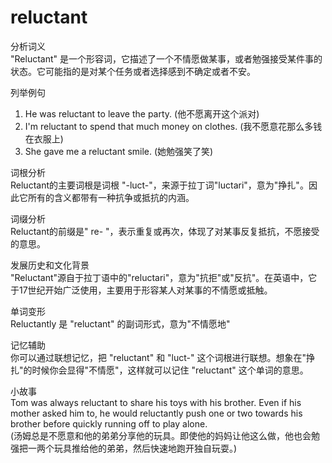# reluctant

分析词义  
"Reluctant" 是一个形容词，它描述了一个不情愿做某事，或者勉强接受某件事的状态。它可能指的是对某个任务或者选择感到不确定或者不安。

  

列举例句

  

1.  He was reluctant to leave the party. (他不愿离开这个派对)
2.  I'm reluctant to spend that much money on clothes. (我不愿意花那么多钱在衣服上)
3.  She gave me a reluctant smile. (她勉强笑了笑)

  

词根分析  
Reluctant的主要词根是词根 "-luct-"，来源于拉丁词"luctari"，意为"挣扎"。因此它所有的含义都带有一种抗争或抵抗的内涵。

  

词缀分析  
Reluctant的前缀是" re- "，表示重复或再次，体现了对某事反复抵抗，不愿接受的意思。

  

发展历史和文化背景  
"Reluctant"源自于拉丁语中的"reluctari"，意为"抗拒"或"反抗"。在英语中，它于17世纪开始广泛使用，主要用于形容某人对某事的不情愿或抵触。

  

单词变形  
Reluctantly 是 "reluctant" 的副词形式，意为"不情愿地"

  

记忆辅助  
你可以通过联想记忆，把 "reluctant" 和 "luct-" 这个词根进行联想。想象在"挣扎"的时候你会显得"不情愿"，这样就可以记住 "reluctant" 这个单词的意思。

  

小故事  
Tom was always reluctant to share his toys with his brother. Even if his mother asked him to, he would reluctantly push one or two towards his brother before quickly running off to play alone.  
(汤姆总是不愿意和他的弟弟分享他的玩具。即使他的妈妈让他这么做，他也会勉强把一两个玩具推给他的弟弟，然后快速地跑开独自玩耍。)
